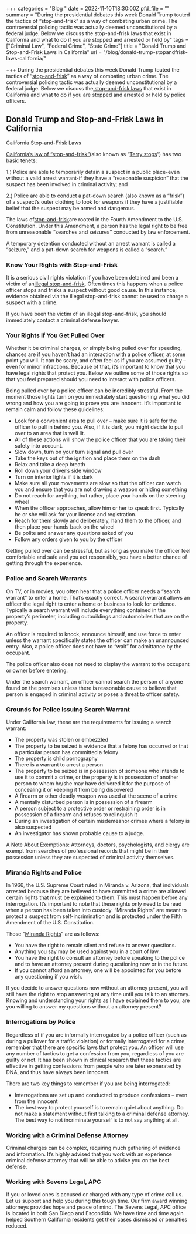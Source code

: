 +++
categories = "Blog  "
date = 2022-11-10T18:30:00Z
pfd_file = ""
summary = "During the presidential debates this week Donald Trump touted the tactics of “stop-and-frisk” as a way of combating urban crime. The controversial policing tactic was actually deemed unconstitutional by a federal judge. Below we discuss the stop-and-frisk laws that exist in California and what to do if you are stopped and arrested or held by"
tags = ["Criminal Law", "Federal Crime", "State Crime"]
title = "Donald Trump and Stop-and-Frisk Laws in California"
url = "/blog/donald-trump-stopandfrisk-laws-california/"

+++
During the presidential debates this week Donald Trump touted the tactics of “[stop-and-frisk](https://www.sevenslegal.com/)” as a way of combating urban crime. The controversial policing tactic was actually deemed unconstitutional by a federal judge. Below we discuss the[ stop-and-frisk laws](https://www.sevenslegal.com/) that exist in California and what to do if you are stopped and arrested or held by police officers.

## Donald Trump and Stop-and-Frisk Laws in California

California Stop-and-Frisk Laws

[California’s law of “stop-and-frisk”](https://www.sevenslegal.com/)(also known as “[Terry stops](https://www.sevenslegal.com/)“) has two basic tenets:

1\.) Police are able to temporarily detain a suspect in a public place-even without a valid arrest warrant-if they have a “reasonable suspicion” that the suspect has been involved in criminal activity; and

2\.) Police are able to conduct a pat-down search (also known as a “frisk”) of a suspect’s outer clothing to look for weapons if they have a justifiable belief that the suspect may be armed and dangerous.

The laws of[stop-and-frisk](https://www.sevenslegal.com/)are rooted in the Fourth Amendment to the U.S. Constitution. Under this Amendment, a person has the legal right to be free from unreasonable “searches and seizures” conducted by law enforcement.

A temporary detention conducted without an arrest warrant is called a “seizure,” and a pat-down search for weapons is called a “search.”

### Know Your Rights with Stop-and-Frisk

It is a serious civil rights violation if you have been detained and been a victim of an[illegal stop-and-frisk](https://www.sevenslegal.com/). Often times this happens when a police officer stops and frisks a suspect without good cause. In this instance, evidence obtained via the illegal stop-and-frisk cannot be used to charge a suspect with a crime.

If you have been the victim of an illegal stop-and-frisk, you should immediately contact a criminal defense lawyer.

### Your Rights if You Get Pulled Over

Whether it be criminal charges, or simply being pulled over for speeding, chances are if you haven’t had an interaction with a police officer, at some point you will. It can be scary, and often feel as if you are assumed guilty – even for minor infractions. Because of that, it’s important to know that you have legal rights that protect you. Below we outline some of those rights so that you feel prepared should you need to interact with police officers.

Being pulled over by a police officer can be incredibly stressful. From the moment those lights turn on you immediately start questioning what you did wrong and how you are going to prove you are innocent. It’s important to remain calm and follow these guidelines:

* Look for a convenient area to pull over – make sure it is safe for the officer to pull in behind you. Also, if it is dark, you might decide to pull over to an area that is well lit.
* All of these actions will show the police officer that you are taking their safety into account.
* Slow down, turn on your turn signal and pull over
* Take the keys out of the ignition and place them on the dash
* Relax and take a deep breath
* Roll down your driver’s side window
* Turn on interior lights if it is dark
* Make sure all your movements are slow so that the officer can watch you and ensure that you are not drawing a weapon or hiding something
* Do not reach for anything, but rather, place your hands on the steering wheel
* When the officer approaches, allow him or her to speak first. Typically he or she will ask for your license and registration.
* Reach for them slowly and deliberately, hand them to the officer, and then place your hands back on the wheel
* Be polite and answer any questions asked of you
* Follow any orders given to you by the officer

Getting pulled over can be stressful, but as long as you make the officer feel comfortable and safe and you act responsibly, you have a better chance of getting through the experience.

### Police and Search Warrants

On TV, or in movies, you often hear that a police officer needs a “search warrant” to enter a home. That’s exactly correct. A search warrant allows an officer the legal right to enter a home or business to look for evidence. Typically a search warrant will include everything contained in the property’s perimeter, including outbuildings and automobiles that are on the property.

An officer is required to knock, announce himself, and use force to enter unless the warrant specifically states the officer can make an unannounced entry. Also, a police officer does not have to “wait” for admittance by the occupant.

The police officer also does not need to display the warrant to the occupant or owner before entering.

Under the search warrant, an officer cannot search the person of anyone found on the premises unless there is reasonable cause to believe that person is engaged in criminal activity or poses a threat to officer safety.

### Grounds for Police Issuing Search Warrant

Under California law, these are the requirements for issuing a search warrant:

* The property was stolen or embezzled
* The property to be seized is evidence that a felony has occurred or that a particular person has committed a felony
* The property is child pornography
* There is a warrant to arrest a person
* The property to be seized is in possession of someone who intends to use it to commit a crime, or the property is in possession of another person to whom he/she may have delivered it for the purpose of concealing it or keeping it from being discovered
* A firearm or other deadly weapon was used at the scene of a crime
* A mentally disturbed person is in possession of a firearm
* A person subject to a protective order or restraining order is in possession of a firearm and refuses to relinquish it
* During an investigation of certain misdemeanor crimes where a felony is also suspected
* An investigator has shown probable cause to a judge.

A Note About Exemptions: Attorneys, doctors, psychologists, and clergy are exempt from searches of professional records that might be in their possession unless they are suspected of criminal activity themselves.

### Miranda Rights and Police

In 1966, the U.S. Supreme Court ruled in Miranda v. Arizona, that individuals arrested because they are believed to have committed a crime are allowed certain rights that must be explained to them. This must happen before any interrogation. It’s important to note that these rights only need to be read when a person has been taken into custody. “Miranda Rights” are meant to protect a suspect from self-incrimination and is protected under the Fifth Amendment of the U.S. Constitution.

Those “[Miranda Rights](https://www.sevenslegal.com/)” are as follows:

* You have the right to remain silent and refuse to answer questions.
* Anything you say may be used against you in a court of law.
* You have the right to consult an attorney before speaking to the police and to have an attorney present during questioning now or in the future.
* If you cannot afford an attorney, one will be appointed for you before any questioning if you wish.

If you decide to answer questions now without an attorney present, you will still have the right to stop answering at any time until you talk to an attorney. Knowing and understanding your rights as I have explained them to you, are you willing to answer my questions without an attorney present?

### Interrogations by Police

Regardless of if you are informally interrogated by a police officer (such as during a pullover for a traffic violation) or formally interrogated for a crime, remember that there are specific laws that protect you. An officer will use any number of tactics to get a confession from you, regardless of you are guilty or not. It has been shown in clinical research that these tactics are effective in getting confessions from people who are later exonerated by DNA, and thus have always been innocent.

There are two key things to remember if you are being interrogated:

* Interrogations are set up and conducted to produce confessions – even from the innocent
* The best way to protect yourself is to remain quiet about anything. Do not make a statement without first talking to a criminal defense attorney. The best way to not incriminate yourself is to not say anything at all.

### Working with a Criminal Defense Attorney

Criminal charges can be complex, requiring much gathering of evidence and information. It’s highly advised that you work with an experience criminal defense attorney that will be able to advise you on the best defense.

### Working with Sevens Legal, APC

If you or loved ones is accused or charged with any type of crime call us. Let us support and help you during this tough time. Our firm award winning attorneys provides hope and peace of mind. The Sevens Legal, APC office is located in both San Diego and Escondido. We have time and time again helped Southern California residents get their cases dismissed or penalties reduced.